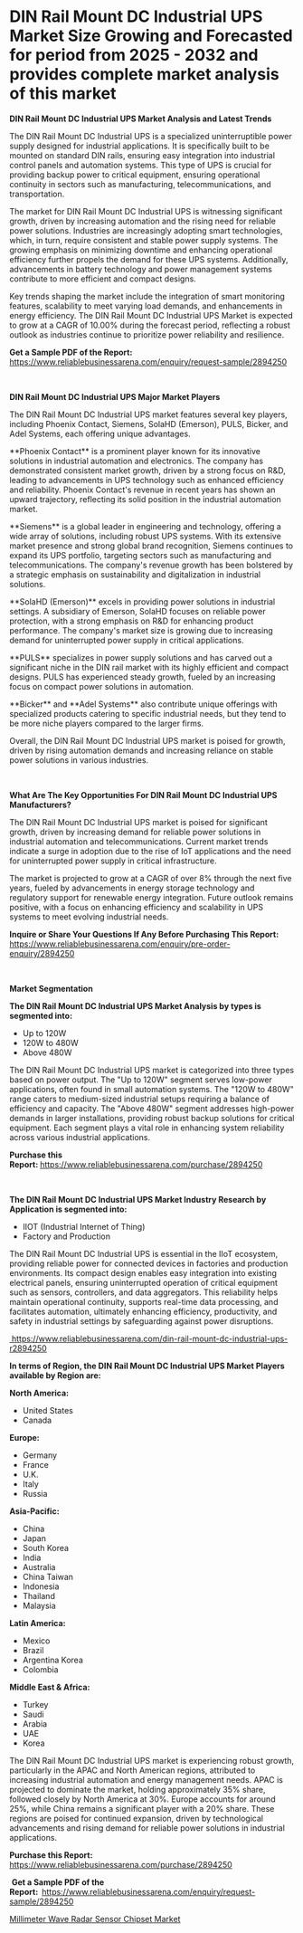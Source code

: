 <p><h1>DIN Rail Mount DC Industrial UPS Market Size Growing and Forecasted for period from 2025 - 2032 and provides complete market analysis of this market</h1></p><p><strong>DIN Rail Mount DC Industrial UPS Market Analysis and Latest Trends</strong></p>
<p><p>The DIN Rail Mount DC Industrial UPS is a specialized uninterruptible power supply designed for industrial applications. It is specifically built to be mounted on standard DIN rails, ensuring easy integration into industrial control panels and automation systems. This type of UPS is crucial for providing backup power to critical equipment, ensuring operational continuity in sectors such as manufacturing, telecommunications, and transportation.</p><p>The market for DIN Rail Mount DC Industrial UPS is witnessing significant growth, driven by increasing automation and the rising need for reliable power solutions. Industries are increasingly adopting smart technologies, which, in turn, require consistent and stable power supply systems. The growing emphasis on minimizing downtime and enhancing operational efficiency further propels the demand for these UPS systems. Additionally, advancements in battery technology and power management systems contribute to more efficient and compact designs.</p><p>Key trends shaping the market include the integration of smart monitoring features, scalability to meet varying load demands, and enhancements in energy efficiency. The DIN Rail Mount DC Industrial UPS Market is expected to grow at a CAGR of 10.00% during the forecast period, reflecting a robust outlook as industries continue to prioritize power reliability and resilience.</p></p>
<p><strong>Get a Sample PDF of the Report:&nbsp;</strong> <a href="https://www.reliablebusinessarena.com/enquiry/request-sample/2894250?utm_campaign=3251&utm_medium=2&utm_source=Github&utm_content=ia&utm_term=15032025&utm_id=din-rail-mount-dc-industrial-ups">https://www.reliablebusinessarena.com/enquiry/request-sample/2894250</a></p>
<p>&nbsp;</p>
<p><strong>DIN Rail Mount DC Industrial UPS Major Market Players</strong></p>
<p><p>The DIN Rail Mount DC Industrial UPS market features several key players, including Phoenix Contact, Siemens, SolaHD (Emerson), PULS, Bicker, and Adel Systems, each offering unique advantages. </p><p>**Phoenix Contact** is a prominent player known for its innovative solutions in industrial automation and electronics. The company has demonstrated consistent market growth, driven by a strong focus on R&D, leading to advancements in UPS technology such as enhanced efficiency and reliability. Phoenix Contact's revenue in recent years has shown an upward trajectory, reflecting its solid position in the industrial automation market.</p><p>**Siemens** is a global leader in engineering and technology, offering a wide array of solutions, including robust UPS systems. With its extensive market presence and strong global brand recognition, Siemens continues to expand its UPS portfolio, targeting sectors such as manufacturing and telecommunications. The company's revenue growth has been bolstered by a strategic emphasis on sustainability and digitalization in industrial solutions.</p><p>**SolaHD (Emerson)** excels in providing power solutions in industrial settings. A subsidiary of Emerson, SolaHD focuses on reliable power protection, with a strong emphasis on R&D for enhancing product performance. The company's market size is growing due to increasing demand for uninterrupted power supply in critical applications.</p><p>**PULS** specializes in power supply solutions and has carved out a significant niche in the DIN rail market with its highly efficient and compact designs. PULS has experienced steady growth, fueled by an increasing focus on compact power solutions in automation.</p><p>**Bicker** and **Adel Systems** also contribute unique offerings with specialized products catering to specific industrial needs, but they tend to be more niche players compared to the larger firms.</p><p>Overall, the DIN Rail Mount DC Industrial UPS market is poised for growth, driven by rising automation demands and increasing reliance on stable power solutions in various industries.</p></p>
<p>&nbsp;</p>
<p><strong>What Are The Key Opportunities For DIN Rail Mount DC Industrial UPS Manufacturers?</strong></p>
<p><p>The DIN Rail Mount DC Industrial UPS market is poised for significant growth, driven by increasing demand for reliable power solutions in industrial automation and telecommunications. Current market trends indicate a surge in adoption due to the rise of IoT applications and the need for uninterrupted power supply in critical infrastructure. </p><p>The market is projected to grow at a CAGR of over 8% through the next five years, fueled by advancements in energy storage technology and regulatory support for renewable energy integration. Future outlook remains positive, with a focus on enhancing efficiency and scalability in UPS systems to meet evolving industrial needs.</p></p>
<p><strong>Inquire or Share Your Questions If Any Before Purchasing This Report:</strong> <a href="https://www.reliablebusinessarena.com/enquiry/pre-order-enquiry/2894250?utm_campaign=3251&utm_medium=2&utm_source=Github&utm_content=ia&utm_term=15032025&utm_id=din-rail-mount-dc-industrial-ups">https://www.reliablebusinessarena.com/enquiry/pre-order-enquiry/2894250</a></p>
<p>&nbsp;</p>
<p><strong>Market Segmentation</strong></p>
<p><strong>The DIN Rail Mount DC Industrial UPS Market Analysis by types is segmented into:</strong></p>
<p><ul><li>Up to 120W</li><li>120W to 480W</li><li>Above 480W</li></ul></p>
<p><p>The DIN Rail Mount DC Industrial UPS market is categorized into three types based on power output. The "Up to 120W" segment serves low-power applications, often found in small automation systems. The "120W to 480W" range caters to medium-sized industrial setups requiring a balance of efficiency and capacity. The "Above 480W" segment addresses high-power demands in larger installations, providing robust backup solutions for critical equipment. Each segment plays a vital role in enhancing system reliability across various industrial applications.</p></p>
<p><strong>Purchase this Report:&nbsp;</strong><a href="https://www.reliablebusinessarena.com/purchase/2894250?utm_campaign=3251&utm_medium=2&utm_source=Github&utm_content=ia&utm_term=15032025&utm_id=din-rail-mount-dc-industrial-ups">https://www.reliablebusinessarena.com/purchase/2894250</a></p>
<p>&nbsp;</p>
<p><strong>The DIN Rail Mount DC Industrial UPS Market Industry Research by Application is segmented into:</strong></p>
<p><ul><li>IIOT (Industrial Internet of Thing)</li><li>Factory and Production</li></ul></p>
<p><p>The DIN Rail Mount DC Industrial UPS is essential in the IIoT ecosystem, providing reliable power for connected devices in factories and production environments. Its compact design enables easy integration into existing electrical panels, ensuring uninterrupted operation of critical equipment such as sensors, controllers, and data aggregators. This reliability helps maintain operational continuity, supports real-time data processing, and facilitates automation, ultimately enhancing efficiency, productivity, and safety in industrial settings by safeguarding against power disruptions.</p></p>
<p><a href="https://www.reliablebusinessarena.com/din-rail-mount-dc-industrial-ups-r2894250?utm_campaign=3251&utm_medium=2&utm_source=Github&utm_content=ia&utm_term=15032025&utm_id=din-rail-mount-dc-industrial-ups">&nbsp;https://www.reliablebusinessarena.com/din-rail-mount-dc-industrial-ups-r2894250</a></p>
<p><strong>In terms of Region, the DIN Rail Mount DC Industrial UPS Market Players available by Region are:</strong></p>
<p>
    <p> <strong> North America: </strong>
        <ul>
            <li>United States</li>
            <li>Canada</li>
        </ul>
        </p> 
    <p> <strong> Europe: </strong>
        <ul>
            <li>Germany</li>
            <li>France</li>
            <li>U.K.</li>
            <li>Italy</li>
            <li>Russia</li>
        </ul>
        </p> 
    <p> <strong> Asia-Pacific: </strong>
        <ul>
            <li>China</li>
            <li>Japan</li>
            <li>South Korea</li>
            <li>India</li>
            <li>Australia</li>
            <li>China Taiwan</li>
            <li>Indonesia</li>
            <li>Thailand</li>
            <li>Malaysia</li>
        </ul>
        </p> 
    <p> <strong> Latin America: </strong>
        <ul>
            <li>Mexico</li>
            <li>Brazil</li>
            <li>Argentina Korea</li>
            <li>Colombia</li>
        </ul>
        </p> 
    <p> <strong> Middle East & Africa: </strong>
        <ul>
            <li>Turkey</li>
            <li>Saudi</li>
            <li>Arabia</li>
            <li>UAE</li>
            <li>Korea</li>
        </ul>
    </p>
    </p>
<p><p>The DIN Rail Mount DC Industrial UPS market is experiencing robust growth, particularly in the APAC and North American regions, attributed to increasing industrial automation and energy management needs. APAC is projected to dominate the market, holding approximately 35% share, followed closely by North America at 30%. Europe accounts for around 25%, while China remains a significant player with a 20% share. These regions are poised for continued expansion, driven by technological advancements and rising demand for reliable power solutions in industrial applications.</p></p>
<p><strong>Purchase this Report: </strong><a href="https://www.reliablebusinessarena.com/purchase/2894250?utm_campaign=3251&utm_medium=2&utm_source=Github&utm_content=ia&utm_term=15032025&utm_id=din-rail-mount-dc-industrial-ups">https://www.reliablebusinessarena.com/purchase/2894250</a></p>
<p>&nbsp;<strong>Get a Sample PDF of the Report:&nbsp;&nbsp;</strong><a href="https://www.reliablebusinessarena.com/enquiry/request-sample/2894250?utm_campaign=3251&utm_medium=2&utm_source=Github&utm_content=ia&utm_term=15032025&utm_id=din-rail-mount-dc-industrial-ups">https://www.reliablebusinessarena.com/enquiry/request-sample/2894250</a></p>
<p><strong></strong></p>
<p><p><a href="https://github.com/kaqiewan/Market-Research-Report-List-1/blob/main/millimeter-wave-radar-sensor-chipset-market.md?utm_campaign=3251&utm_medium=2&utm_source=Github&utm_content=ia&utm_term=15032025&utm_id=din-rail-mount-dc-industrial-ups">Millimeter Wave Radar Sensor Chipset Market</a></p></p>
